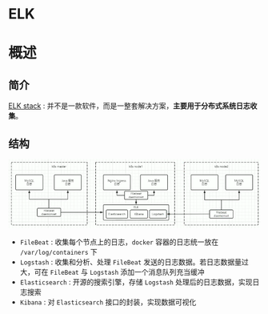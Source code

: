 # ELK

# 概述

## 简介

[ELK stack](https://www.elastic.co/cn/elastic-stack/) : 并不是一款软件，而是一整套解决方案，**主要用于分布式系统日志收集**。

## 结构

![alt](../../image/k8s/ELK.png)

- `FileBeat` : 收集每个节点上的日志，`docker` 容器的日志统一放在 `/var/log/containers` 下
- `Logstash` : 收集和分析、处理 `FileBeat` 发送的日志数据。若日志数据量过大，可在 `FileBeat` 与 `Logstash` 添加一个消息队列充当缓冲
- `Elasticsearch` : 开源的搜索引擎，存储 `Logstash` 处理后的日志数据，实现日志搜索
- `Kibana` : 对 `Elasticsearch` 接口的封装，实现数据可视化






